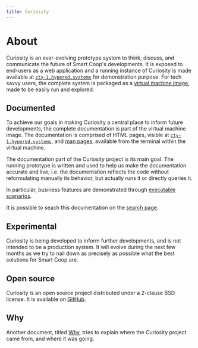 ```yaml
---
title: Curiosity
---
```



# About

Curiosity is an ever-evolving prototype system to think, discuss, and
communicate the future of Smart Coop's developments. It is exposed to
end-users as a web application and a running instance of Curiosity is made
available at [`cty-1.hypered.systems`](//cty-1.hypered.systems) for demonstration purpose. For
tech savvy users, the complete system is packaged as a [virtual machine
image](/documentation/machine), made to be easily run and explored.

## Documented

To achieve our goals in making Curiosity a central place to inform future
developments, the complete documentation is part of the virtual machine image.
The documentation is comprised of HTML pages, visible at
[`cty-1.hypered.systems`](//cty-1.hypered.systems/documentation), and [man
pages](/documentation/man-pages), available from the terminal within the
virtual machine.

The documentation part of the Curiosity project is its main goal. The running
prototype is written and used to help us make the documentation accurate and
live; i.e. the documentation reflects the code without reformulating manually
its behavior, but actually runs it or directly queries it.

In particular, business features are demonstrated through [executable
scenarios](/documentation/scenarios).

It is possible to seach this documentation on the [search
page](/documentation/search).

## Experimental

Curiosity is being developed to inform further developments, and is not
intended to be a production system. It will evolve during the next few months
as we try to nail down as precisely as possible what the best solutions for
Smart Coop are.

## Open source

Curiosity is an open source project distributed under a 2-clause BSD license.
It is available on [GitHub](https://github.com/hypered/curiosity).

## Why

Another document, titled [Why](/documentation/why), tries to explain where the
Curiosity project came from, and where it was going.
